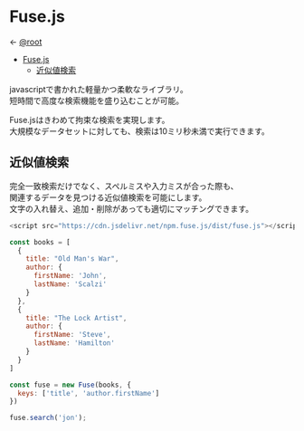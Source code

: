 # Fuse.js
← [@root](index.md)

- [Fuse.js](#fusejs)
  - [近似値検索](#近似値検索)


javascriptで書かれた軽量かつ柔軟なライブラリ。<br>
短時間で高度な検索機能を盛り込むことが可能。

Fuse.jsはきわめて拘束な検索を実現します。<br>
大規模なデータセットに対しても、検索は10ミリ秒未満で実行できます。


## 近似値検索
完全一致検索だけでなく、スペルミスや入力ミスが合った際も、<br>
関連するデータを見つける近似値検索を可能にします。<br>
文字の入れ替え、追加・削除があっても適切にマッチングできます。

```js
<script src="https://cdn.jsdelivr.net/npm.fuse.js/dist/fuse.js"></script>

const books = [
  {
    title: "Old Man's War",
    author: {
      firstName: 'John',
      lastName: 'Scalzi'
    }
  },
  {
    title: "The Lock Artist",
    author: {
      firstName: 'Steve',
      lastName: 'Hamilton'
    }
  }
]

const fuse = new Fuse(books, {
  keys: ['title', 'author.firstName']
})

fuse.search('jon');
```